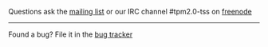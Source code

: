 Questions ask the [mailing list](https://lists.01.org/hyperkitty/list/tpm2@lists.01.org/) or our IRC channel #tpm2.0-tss on [freenode](https://webchat.freenode.net/)
***
Found a bug? File it in the [bug tracker](https://github.com/tpm2-software/tpm2-tools/issues)
